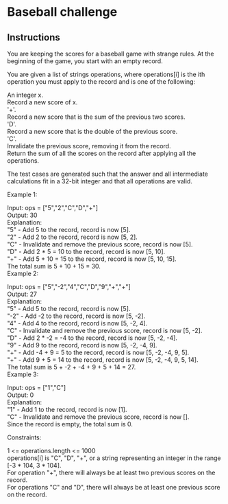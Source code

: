 # Baseball challenge

## Instructions
You are keeping the scores for a baseball game with strange rules. At the beginning of the game, you start with an empty record.

You are given a list of strings operations, where operations[i] is the ith operation you must apply to the record and is one of the following:

An integer x.<br/>
Record a new score of x.<br/>
'+'.<br/>
Record a new score that is the sum of the previous two scores.<br/>
'D'.<br/>
Record a new score that is the double of the previous score.<br/>
'C'.<br/>
Invalidate the previous score, removing it from the record.<br/>
Return the sum of all the scores on the record after applying all the operations.<br/>

The test cases are generated such that the answer and all intermediate calculations fit in a 32-bit integer and that all operations are valid.<br/>

 

Example 1:<br/>

Input: ops = ["5","2","C","D","+"]<br/>
Output: 30<br/>
Explanation:<br/>
"5" - Add 5 to the record, record is now [5].<br/>
"2" - Add 2 to the record, record is now [5, 2].<br/>
"C" - Invalidate and remove the previous score, record is now [5].<br/>
"D" - Add 2 * 5 = 10 to the record, record is now [5, 10].<br/>
"+" - Add 5 + 10 = 15 to the record, record is now [5, 10, 15].<br/>
The total sum is 5 + 10 + 15 = 30.<br/>
Example 2:<br/>

Input: ops = ["5","-2","4","C","D","9","+","+"]<br/>
Output: 27<br/>
Explanation:<br/>
"5" - Add 5 to the record, record is now [5].<br/>
"-2" - Add -2 to the record, record is now [5, -2].<br/>
"4" - Add 4 to the record, record is now [5, -2, 4].<br/>
"C" - Invalidate and remove the previous score, record is now [5, -2].<br/>
"D" - Add 2 * -2 = -4 to the record, record is now [5, -2, -4].<br/>
"9" - Add 9 to the record, record is now [5, -2, -4, 9].<br/>
"+" - Add -4 + 9 = 5 to the record, record is now [5, -2, -4, 9, 5].<br/>
"+" - Add 9 + 5 = 14 to the record, record is now [5, -2, -4, 9, 5, 14].<br/>
The total sum is 5 + -2 + -4 + 9 + 5 + 14 = 27.<br/>
Example 3:<br/>

Input: ops = ["1","C"]<br/>
Output: 0<br/>
Explanation:<br/>
"1" - Add 1 to the record, record is now [1].<br/>
"C" - Invalidate and remove the previous score, record is now [].<br/>
Since the record is empty, the total sum is 0.<br/>
 

Constraints:<br/>

1 <= operations.length <= 1000<br/>
operations[i] is "C", "D", "+", or a string representing an integer in the range [-3 * 104, 3 * 104].<br/>
For operation "+", there will always be at least two previous scores on the record.<br/>
For operations "C" and "D", there will always be at least one previous score on the record.<br/>
